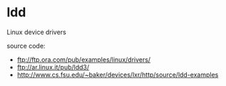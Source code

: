 ldd
===

Linux device drivers

source code: 
+ ftp://ftp.ora.com/pub/examples/linux/drivers/ 
+ ftp://ar.linux.it/pub/ldd3/
+ http://www.cs.fsu.edu/~baker/devices/lxr/http/source/ldd-examples 
